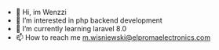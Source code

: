 - 👋 Hi, im Wenzzi
- 👀 I’m interested in php backend development
- 🌱 I’m currently learning laravel 8.0
- 📫 How to reach me m.wisniewski@elpromaelectronics.com

